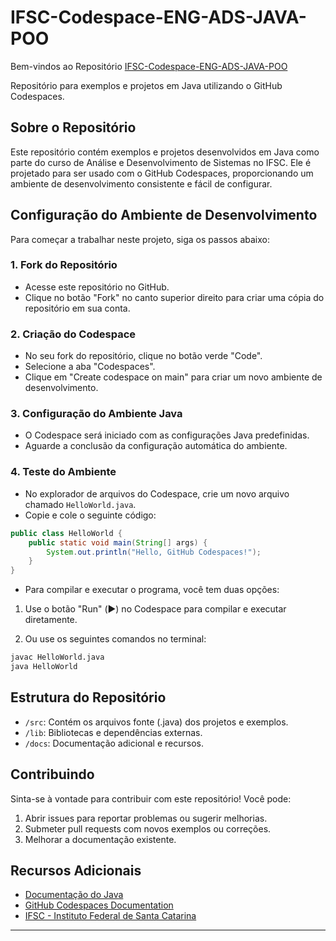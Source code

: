 # IFSC-Codespace-ENG-ADS-JAVA-POO

Bem-vindos ao Repositório [IFSC-Codespace-ENG-ADS-JAVA-POO](https://rmayormartins.github.io/)

Repositório para exemplos e projetos em Java utilizando o GitHub Codespaces.

## Sobre o Repositório

Este repositório contém exemplos e projetos desenvolvidos em Java como parte do curso de Análise e Desenvolvimento de Sistemas no IFSC. Ele é projetado para ser usado com o GitHub Codespaces, proporcionando um ambiente de desenvolvimento consistente e fácil de configurar.

## Configuração do Ambiente de Desenvolvimento

Para começar a trabalhar neste projeto, siga os passos abaixo:

### 1. Fork do Repositório

- Acesse este repositório no GitHub.
- Clique no botão "Fork" no canto superior direito para criar uma cópia do repositório em sua conta.

### 2. Criação do Codespace

- No seu fork do repositório, clique no botão verde "Code".
- Selecione a aba "Codespaces".
- Clique em "Create codespace on main" para criar um novo ambiente de desenvolvimento.

### 3. Configuração do Ambiente Java

- O Codespace será iniciado com as configurações Java predefinidas.
- Aguarde a conclusão da configuração automática do ambiente.

### 4. Teste do Ambiente

- No explorador de arquivos do Codespace, crie um novo arquivo chamado `HelloWorld.java`.
- Copie e cole o seguinte código:

```java
public class HelloWorld {
    public static void main(String[] args) {
        System.out.println("Hello, GitHub Codespaces!");
    }
}
```

- Para compilar e executar o programa, você tem duas opções:

1. Use o botão "Run" (▶️) no Codespace para compilar e executar diretamente.

2. Ou use os seguintes comandos no terminal:

```bash
javac HelloWorld.java
java HelloWorld
```

## Estrutura do Repositório

- `/src`: Contém os arquivos fonte (.java) dos projetos e exemplos.
- `/lib`: Bibliotecas e dependências externas.
- `/docs`: Documentação adicional e recursos.

## Contribuindo

Sinta-se à vontade para contribuir com este repositório! Você pode:

1. Abrir issues para reportar problemas ou sugerir melhorias.
2. Submeter pull requests com novos exemplos ou correções.
3. Melhorar a documentação existente.

## Recursos Adicionais

- [Documentação do Java](https://docs.oracle.com/en/java/)
- [GitHub Codespaces Documentation](https://docs.github.com/en/codespaces)
- [IFSC - Instituto Federal de Santa Catarina](https://www.ifsc.edu.br/)

---
